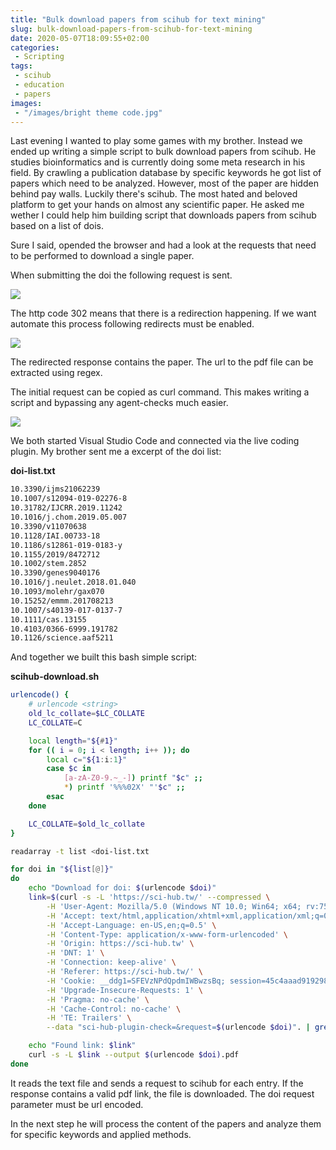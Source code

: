 ```yaml
---
title: "Bulk download papers from scihub for text mining"
slug: bulk-download-papers-from-scihub-for-text-mining
date: 2020-05-07T18:09:55+02:00
categories:
 - Scripting
tags:
 - scihub
 - education
 - papers
images:
 - "/images/bright theme code.jpg"
---
```


Last evening I wanted to play some games with my brother. Instead we ended up writing a simple script to bulk download papers from scihub. He studies bioinformatics and is currently doing some meta research in his field. By crawling a publication database by specific keywords he got list of papers which need to be analyzed. However, most of the paper are hidden behind pay walls. Luckily there's scihub. The most hated and beloved platform to get your hands on almost any scientific paper. He asked me wether I could help him building script that downloads papers from scihub based on a list of dois.
<!--more-->

Sure I said, opended the browser and had a look at the requests that need to be performed to download a single paper.

When submitting the doi the following request is sent.

![](/images/scihub/request1.png)

The http code 302 means that there is a redirection happening. If we want automate this process following redirects must be enabled.

![](/images/scihub/request2.png)

The redirected response contains the paper. The url to the pdf file can be extracted using regex.

The initial request can be copied as curl command. This makes writing a script and bypassing any agent-checks much easier.

![](/images/scihub/curl.png)

We both started Visual Studio Code and connected via the live coding plugin. My brother sent me a excerpt of the doi list:

**doi-list.txt**

```txt
10.3390/ijms21062239
10.1007/s12094-019-02276-8
10.31782/IJCRR.2019.11242
10.1016/j.chom.2019.05.007
10.3390/v11070638
10.1128/IAI.00733-18
10.1186/s12861-019-0183-y
10.1155/2019/8472712
10.1002/stem.2852
10.3390/genes9040176
10.1016/j.neulet.2018.01.040
10.1093/molehr/gax070
10.15252/emmm.201708213
10.1007/s40139-017-0137-7
10.1111/cas.13155
10.4103/0366-6999.191782
10.1126/science.aaf5211
```

And together we built this bash simple script:

**scihub-download.sh**

```bash
urlencode() {
    # urlencode <string>
    old_lc_collate=$LC_COLLATE
    LC_COLLATE=C

    local length="${#1}"
    for (( i = 0; i < length; i++ )); do
        local c="${1:i:1}"
        case $c in
            [a-zA-Z0-9.~_-]) printf "$c" ;;
            *) printf '%%%02X' "'$c" ;;
        esac
    done

    LC_COLLATE=$old_lc_collate
}

readarray -t list <doi-list.txt

for doi in "${list[@]}"
do
    echo "Download for doi: $(urlencode $doi)"
    link=$(curl -s -L 'https://sci-hub.tw/' --compressed \
        -H 'User-Agent: Mozilla/5.0 (Windows NT 10.0; Win64; x64; rv:75.0) Gecko/20100101 Firefox/75.0' \
        -H 'Accept: text/html,application/xhtml+xml,application/xml;q=0.9,image/webp,*/*;q=0.8' \
        -H 'Accept-Language: en-US,en;q=0.5' \
        -H 'Content-Type: application/x-www-form-urlencoded' \
        -H 'Origin: https://sci-hub.tw' \
        -H 'DNT: 1' \
        -H 'Connection: keep-alive' \
        -H 'Referer: https://sci-hub.tw/' \
        -H 'Cookie: __ddg1=SFEVzNPdQpdmIWBwzsBq; session=45c4aaad919298b2eb754b6dd84ceb2d; refresh=1588795770.5886; __ddg2=6iYsE2844PoxLmj7' \
        -H 'Upgrade-Insecure-Requests: 1' \
        -H 'Pragma: no-cache' \
        -H 'Cache-Control: no-cache' \
        -H 'TE: Trailers' \
        --data "sci-hub-plugin-check=&request=$(urlencode $doi)". | grep -oP  "(?<=//).+(?=#)")

    echo "Found link: $link"
    curl -s -L $link --output $(urlencode $doi).pdf
done
```

It reads the text file and sends a request to scihub for each entry. If the response contains a valid pdf link, the file is downloaded. The doi request parameter must be url encoded.

In the next step he will process the content of the papers and analyze them for specific keywords and applied methods.
